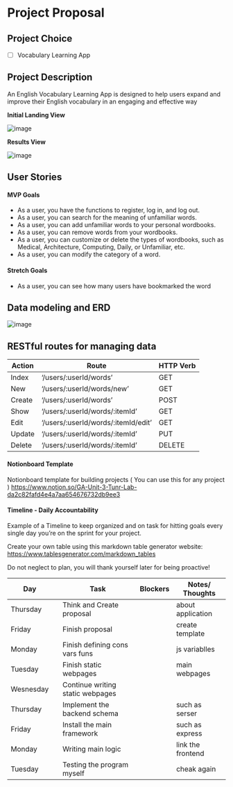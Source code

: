 # Project Proposal

## Project Choice 

- [ ] Vocabulary Learning App

## Project Description 

An English Vocabulary Learning App is designed to help users expand and improve their English vocabulary in an engaging and effective way

**Initial Landing View**

![image]()

**Results View**

![image]()

## User Stories

#### MVP Goals

- As a user, you have the functions to register, log in, and log out.
- As a user, you can search for the meaning of unfamiliar words.
- As a user, you can add unfamiliar words to your personal wordbooks.
- As a user, you can remove words from your wordbooks.
- As a user, you can customize or delete the types of wordbooks, such as Medical, Architecture, Computing, Daily, or Unfamiliar, etc.
- As a user, you can modify the category of a word.

#### Stretch Goals

- As a user, you can see how many users have bookmarked the word

## Data modeling and ERD

![image]()

## RESTful routes for managing data

|  Action    |             Route                      | HTTP Verb|
|------------|----------------------------------------|----------|
|  Index     |   ‘/users/:userId/words’               |  GET     |
|  New       |   ‘/users/:userId/words/new’           |  GET     |
|  Create    |   ‘/users/:userId/words’               |  POST    |    
|  Show      |   ‘/users/:userId/words/:itemId’       |  GET     |            
|  Edit      |   ‘/users/:userId/words/:itemId/edit’  |  GET     |  
|  Update    |   ‘/users/:userId/words/:itemId’       |  PUT     |                       
|  Delete    |   ‘/users/:userId/words/:itemId’       |  DELETE  |                         


#### Notionboard Template
Notionboard template for building projects ( You can use this for any project )
https://www.notion.so/GA-Unit-3-Tunr-Lab-da2c82fafd4e4a7aa654676732db9ee3

#### Timeline - Daily Accountability
Example of a Timeline to keep organized and on task for hitting goals every single day you’re on the sprint for your project.

Create your own table using this markdown table generator website:
https://www.tablesgenerator.com/markdown_tables

Do not neglect to plan, you will thank yourself later for being proactive!

| Day        |   | Task                               | Blockers | Notes/ Thoughts |
|------------|---|------------------------------------|----------|-----------------|
| Thursday   |   | Think and Create proposal          |          |about application|
| Friday     |   | Finish proposal                    |          |create template  |
| Monday     |   | Finish defining cons vars funs     |          |js variablles    |
| Tuesday    |   | Finish static webpages             |          |main  webpages   |
| Wesnesday  |   | Continue writing  static webpages  |          |                 |
| Thursday   |   | Implement the backend schema       |          |such as serser   |
| Friday     |   | Install the main framework         |          |such as express  |
| Monday     |   | Writing main logic                 |          |link the frontend|
| Tuesday    |   | Testing the program myself         |          |cheak again      |










